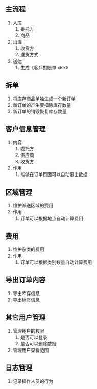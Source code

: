 ## 主流程
1. 入库
    1. 委托方
    2. 商品
2. 出库
    1. 收货方
    2. 送货方式
3. 送达
    1. 生成《客戶對賬單.xlsx》

## 拆单
1. 将库存商品单独生成一个新订单
2. 新订单的产生要扣除库存数量
3. 新订单的销毁恢复库存数量

## 客户信息管理
1. 内容
    1. 委托方
    2. 供应商
    3. 收货方
2. 作用
    1. 能够在订单页面可以自动带出数据

## 区域管理
1. 维护派送区域的费用
2. 作用
    1. 订单可以根据地点自动计算费用

## 费用
1. 维护杂类的费用
2. 作用
    1. 订单可以根据类别数量自动计算费用

## 导出订单内容
1. 导出库存信息
2. 导出标签信息

## 其它用户管理
1. 管理用户的权限
    1. 是否可以登录
    2. 是否可以删除数据
2. 管理用户查看范围

## 日志管理
1. 记录操作人员的行为
